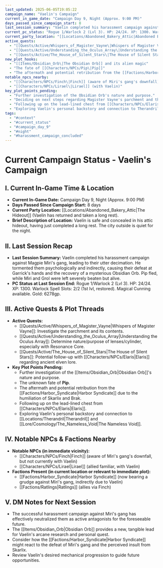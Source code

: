 ```yaml
---
last_updated: 2025-06-05T19:05:22
campaign_name: "Vaelin's Campaign"
current_in_game_date: "Campaign Day 9, Night (Approx. 9:00 PM)" 
days_passed_since_campaign_start: 8
last_session_summary: "Vaelin completed his harassment campaign against Miri's gang, leading to their utter decimation. He tormented them psychologically and indirectly, causing their defeat at Garrick's hands and the recovery of a mysterious Obsidian Orb. Pip fled, while Miri and Grol were left severely beaten but alive."
current_pc_status: "Rogue 1/Warlock 2 (Lvl 3). HP: 24/24. XP: 1300. Warlock Spell Slots: 2/2 (1st lvl, restored). Magical Cunning available. Gold: 6278gp."
current_party_location: "[[Locations/Abandoned_Bakery_Attic|Abandoned Bakery Attic]]"
active_quests:
  - "[[Quests/Active/Whispers_of_Magister_Vayne\|Whispers of Magister Vayne]] (Investigate the parchment and its contents - Implicit)"
  - "[[Quests/Active/Understanding_the_Oculus_Array\|Understanding the Oculus Array]] (Determine nature/purpose of lenses/cylinder, especially with Resonance Core - Implicit)"
  - "[[Quests/Active/The_House_of_Silent_Stars\|The House of Silent Stars]] (Follow up on Elaris's research or artifact clues - Implicit/Potential)"
new_plot_hooks:
  - "[[Items/Obsidian_Orb\|The Obsidian Orb]] and its alien magic"
  - "The fate of [[Characters/NPCs/Pip\|Pip]]"
  - "The aftermath and potential retribution from the [[Factions/Harbor_Syndicate\|Harbor Syndicate]]"
notable_npcs_nearby:
  - "[[Characters/NPCs/Finch\|Finch]] (aware of Miri's gang's downfall)"
  - "[[Characters/NPCs/Lirael\|Lirael]] (with Vaelin)"
key_plot_points_pending:
  - "Further investigation of the Obsidian Orb's nature and purpose."
  - "Deciding on next steps regarding Magister Vayne's parchment and the Oculus Array."
  - "Following up on the lead-lined chest from [[Characters/NPCs/Elaris\|Elaris]]."
  - "Exploring Vaelin's personal backstory and connection to Therandril and The Nameless Void."
tags:
  - "#context"
  - "#current_status"
  - "#campaign_day_9"
  - "#night"
  - "#harassment_campaign_concluded"
---
```

# Current Campaign Status - Vaelin's Campaign

## I. Current In-Game Time & Location

* **Current In-Game Date:** Campaign Day 9, Night (Approx. 9:00 PM)
* **Days Passed Since Campaign Start:** 8 days
* **Current Party Location:** [[Locations/Abandoned_Bakery_Attic\|The Hideout]] (Vaelin has returned and taken a long rest).
* **Brief Description of Location:** Vaelin is safe and concealed in his attic hideout, having just completed a long rest. The city outside is quiet for the night.

## II. Last Session Recap

* **Last Session Summary:** Vaelin completed his harassment campaign against Magpie Miri's gang, leading to their utter decimation. He tormented them psychologically and indirectly, causing their defeat at Garrick's hands and the recovery of a mysterious Obsidian Orb. Pip fled, while Miri and Grol were left severely beaten but alive.
* **PC Status at Last Session End:** Rogue 1/Warlock 2 (Lvl 3). HP: 24/24. XP: 1300. Warlock Spell Slots: 2/2 (1st lvl, restored). Magical Cunning available. Gold: 6278gp.

## III. Active Quests & Plot Threads

* **Active Quests:**
    * [[Quests/Active/Whispers_of_Magister_Vayne\|Whispers of Magister Vayne]]: Investigate the parchment and its contents.
    * [[Quests/Active/Understanding_the_Oculus_Array\|Understanding the Oculus Array]]: Determine nature/purpose of lenses/cylinder, especially with Resonance Core.
    * [[Quests/Active/The_House_of_Silent_Stars\|The House of Silent Stars]]: Potential follow-up with [[Characters/NPCs/Elaris\|Elaris]] regarding ancient elven lore.
* **Key Plot Points Pending:**
    * Further investigation of the [[Items/Obsidian_Orb\|Obsidian Orb]]'s nature and purpose.
    * The unknown fate of **Pip**.
    * The aftermath and potential retribution from the [[Factions/Harbor_Syndicate\|Harbor Syndicate]] due to the humiliation of Skarlix and Brak.
    * Following up on the lead-lined chest from [[Characters/NPCs/Elaris\|Elaris]].
    * Exploring Vaelin's personal backstory and connection to [[Locations/Therandril\|Therandril]] and [[Lore/Cosmology/The_Nameless_Void\|The Nameless Void]].

## IV. Notable NPCs & Factions Nearby

* **Notable NPCs (in immediate vicinity):**
    * [[Characters/NPCs/Finch\|Finch]] (aware of Miri's gang's downfall, but not currently with Vaelin)
    * [[Characters/NPCs/Lirael\|Lirael]] (allied familiar, with Vaelin)
* **Factions Present (in current location or relevant to immediate plot):**
    * [[Factions/Harbor_Syndicate\|Harbor Syndicate]] (now bearing a grudge against Miri's gang, indirectly due to Vaelin)
    * [[Factions/Ratlings\|Ratlings]] (allies via Finch)

## V. DM Notes for Next Session

* The successful harassment campaign against Miri's gang has effectively neutralized them as active antagonists for the foreseeable future.
* The [[Items/Obsidian_Orb\|Obsidian Orb]] provides a new, tangible lead for Vaelin's arcane research and personal quest.
* Consider how the [[Factions/Harbor_Syndicate\|Harbor Syndicate]] might react to the defeat of Miri's gang and the perceived insult from Skarlix.
* Review Vaelin's desired mechanical progression to guide future opportunities.